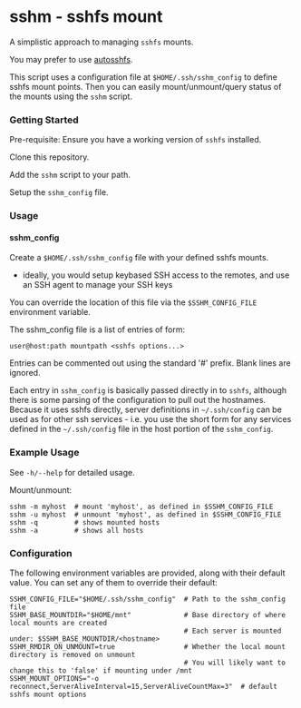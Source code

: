 sshm - sshfs mount
==================

A simplistic approach to managing `sshfs` mounts.

You may prefer to use [autosshfs](https://gitlab.com/hellekin/autosshfs). 

This script uses a configuration file at `$HOME/.ssh/sshm_config` to define sshfs mount points. 
Then you can easily mount/unmount/query status of the mounts using the `sshm` script.


### Getting Started

Pre-requisite: Ensure you have a working version of `sshfs` installed.

Clone this repository. 

Add the `sshm` script to your path.

Setup the `sshm_config` file.


### Usage

#### sshm_config

Create a `$HOME/.ssh/sshm_config` file with your defined sshfs mounts.
- ideally, you would setup keybased SSH access to the remotes, and use an SSH agent to manage your SSH keys

You can override the location of this file via the `$SSHM_CONFIG_FILE` environment variable.

The sshm_config file is a list of entries of form:

    user@host:path mountpath <sshfs options...>

Entries can be commented out using the standard '#' prefix. Blank lines are ignored.

Each entry in `sshm_config` is basically passed directly in to `sshfs`, although there is some parsing of the configuration to pull out the hostnames.
Because it uses sshfs directly, server definitions in `~/.ssh/config` can be used as for other ssh services - i.e. you use the short form for any services defined in the `~/.ssh/config` file in the host portion of the `sshm_config`.


### Example Usage

See `-h/--help` for detailed usage.

Mount/unmount:

    sshm -m myhost  # mount 'myhost', as defined in $SSHM_CONFIG_FILE
    sshm -u myhost  # unmount 'myhost', as defined in $SSHM_CONFIG_FILE
    sshm -q         # shows mounted hosts
    sshm -a         # shows all hosts


### Configuration

The following environment variables are provided, along with their default value. 
You can set any of them to override their default:

    SSHM_CONFIG_FILE="$HOME/.ssh/sshm_config"  # Path to the sshm_config file
    SSHM_BASE_MOUNTDIR="$HOME/mnt"             # Base directory of where local mounts are created
                                               # Each server is mounted under: $SSHM_BASE_MOUNTDIR/<hostname>
    SSHM_RMDIR_ON_UNMOUNT=true                 # Whether the local mount directory is removed on unmount
                                               # You will likely want to change this to 'false' if mounting under /mnt
    SSHM_MOUNT_OPTIONS="-o reconnect,ServerAliveInterval=15,ServerAliveCountMax=3"  # default sshfs mount options

